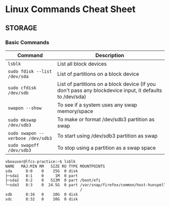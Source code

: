 # Linux Commands Cheat Sheet
## STORAGE
### Basic Commands


| Command                        | Description               |
|--------------------------------|---------------------------|
| `lsblk`                        | List all block devices    |
| `sudo fdisk --list /dev/sda`   | List of partitions on a block device |
| `sudo cfdisk /dev/sdb` | List of partitions on a block device (If you don't pass any blockdevice input, it defaults to /dev/sda) |
| `swapon --show`  | To see if a system uses any swap memory/space  |
| `sudo mkswap /dev/sdb3` | To make or format /dev/sdb3 partition as swap |
| `sudo swapon --verbose /dev/sdb3` | To start using /dev/sdb3 partition as swap |
| `sudo swapoff /dev/sdb3` | To stop using a partition as a swap space |



```bash
vboxuser@lfcs-practice:~$ lsblk
NAME   MAJ:MIN RM   SIZE RO TYPE MOUNTPOINTS
sda      8:0    0    25G  0 disk 
├─sda1   8:1    0     1M  0 part 
├─sda2   8:2    0   513M  0 part /boot/efi
└─sda3   8:3    0  24.5G  0 part /var/snap/firefox/common/host-hunspell
                                 /
sdb      8:16   0    10G  0 disk 
sdc      8:32   0    10G  0 disk
```
